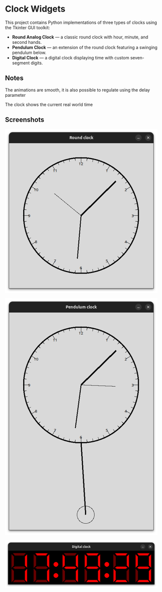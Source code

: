 # Clock Widgets

This project contains Python implementations of three types of clocks using the Tkinter GUI toolkit:

- **Round Analog Clock** — a classic round clock with hour, minute, and second hands.
- **Pendulum Clock** — an extension of the round clock featuring a swinging pendulum below.
- **Digital Clock** — a digital clock displaying time with custom seven-segment digits.

## Notes

The animations are smooth, it is also possible to regulate using the delay parameter

The clock shows the current real world time

## Screenshots

![Round Analog Clock](images/round_clock.png)

![Pendulum Clock](images/pendulum_clock.png)

![Digital Clock](images/digital_clock.png)
